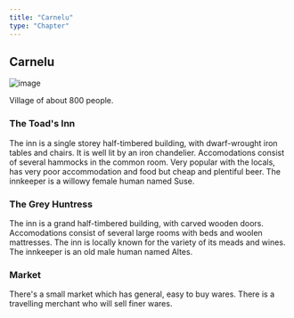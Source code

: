 ```yaml
---
title: "Carnelu"
type: "Chapter"
---
```


## Carnelu

![image](/images/carnelu-map.svg)

Village of about 800 people.

### The Toad's Inn

The inn is a single storey half-timbered building,
with dwarf-wrought iron tables and chairs. It is well lit by an iron
chandelier. Accomodations consist of several hammocks in the common
room. Very popular with the locals, has very poor accommodation and
food but cheap and plentiful beer. The innkeeper is a willowy female
human named Suse.

### The Grey Huntress

The inn is a grand half-timbered building, with
carved wooden doors. Accomodations consist of several large rooms
with beds and woolen mattresses. The inn is locally known for the
variety of its meads and wines. The innkeeper is an old male human
named Altes.

### Market

There's a small market which has general, easy to buy wares. There is a
travelling merchant who will sell finer wares.
